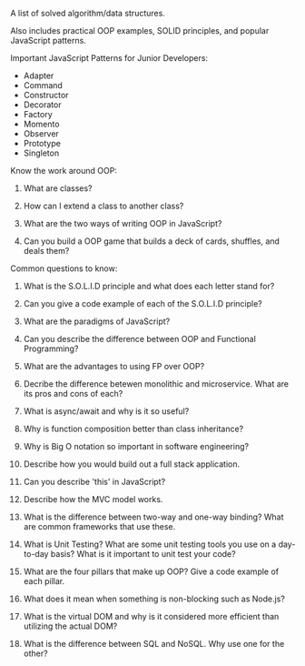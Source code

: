 A list of solved algorithm/data structures. 

Also includes practical OOP examples, SOLID principles, and popular JavaScript patterns. 

Important JavaScript Patterns for Junior Developers: 
* Adapter
* Command
* Constructor
* Decorator 
* Factory 
* Momento
* Observer
* Prototype 
* Singleton

Know the work around OOP: 
1. What are classes?

1. How can I extend a class to another class?

1. What are the two ways of writing OOP in JavaScript?

1. Can you build a OOP game that builds a deck of cards, shuffles, and deals them?

Common questions to know: 
1. What is the S.O.L.I.D principle and what does each letter stand for?

1. Can you give a code example of each of the S.O.L.I.D principle?

1. What are the paradigms of JavaScript?

1. Can you describe the difference between OOP and Functional Programming?

1. What are the advantages to using FP over OOP?

1. Decribe the difference betewen monolithic and microservice. What are its pros and cons of each?

1. What is async/await and why is it so useful?

1. Why is function composition better than class inheritance?

1. Why is Big O notation so important in software engineering?

1. Describe how you would build out a full stack application.

1. Can you describe 'this' in JavaScript?

1. Describe how the MVC model works. 

1. What is the difference between two-way and one-way binding? What are common frameworks that use these. 

1. What is Unit Testing? What are some unit testing tools you use on a day-to-day basis? What is it important to unit test your code?

1. What are the four pillars that make up OOP? Give a code example of each pillar. 

1. What does it mean when something is non-blocking such as Node.js?

1. What is the virtual DOM and why is it considered more efficient than utilizing the actual DOM?

1. What is the difference between SQL and NoSQL. Why use one for the other?



